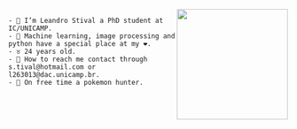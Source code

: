 <img align="right" height="200" src="https://media.giphy.com/media/NHUONhmbo448/giphy.gif"/>
<!-- <img align="right" height="200" src="https://media.giphy.com/media/VFwgoSSIBaN9wcE5B1/giphy.gif"/> -->

```
- 👋 I’m Leandro Stival a PhD student at IC/UNICAMP.
- 👀 Machine learning, image processing and python have a special place at my ❤️.
- ♉ 24 years old.
- 💌 How to reach me contact through s.tival@hotmail.com or l263013@dac.unicamp.br.
- 📓 On free time a pokemon hunter.
```

<!--
**lstival/lstival** is a ✨ _special_ ✨ repository because its `README.md` (this file) appears on your GitHub profile.

Here are some ideas to get you started:
### Hi there 👋

-->
